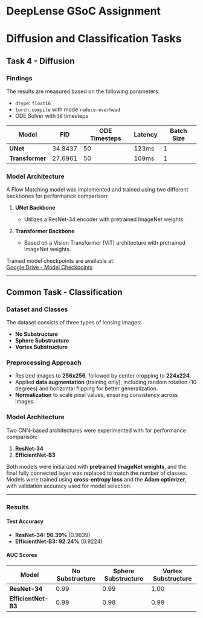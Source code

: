 # DeepLense GSoC Assignment 

# Diffusion and Classification Tasks

## Task 4 - Diffusion

### Findings  
The results are measured based on the following parameters:

- `dtype`: `float16`
- `torch.compile` with mode `reduce-overhead`
- ODE Solver with `50` timesteps  

| Model           | FID  | ODE Timesteps | Latency | Batch Size |
|---------------|------|---------------|---------|------------|
| **UNet**      | 34.8437 | 50            | 123ms   | 1          |
| **Transformer** | 27.6961 | 50          | 109ms   | 1          |

### Model Architecture  
A Flow Matching model was implemented and trained using two different backbones for performance comparison:

1. **UNet Backbone**  
   - Utilizes a ResNet-34 encoder with pretrained ImageNet weights.  

2. **Transformer Backbone**  
   - Based on a Vision Transformer (ViT) architecture with pretrained ImageNet weights.  

Trained model checkpoints are available at:  
[Google Drive - Model Checkpoints](https://drive.google.com/drive/folders/1nx47dQgX7yavo8oQ4e0-seyRaG1rDXY-?usp=sharing)

---

## Common Task - Classification

### Dataset and Classes  
The dataset consists of three types of lensing images:  

- **No Substructure**  
- **Sphere Substructure**  
- **Vortex Substructure**  

### Preprocessing Approach  
- Resized images to **256x256**, followed by center cropping to **224x224**.  
- Applied **data augmentation** (training only), including random rotation (10 degrees) and horizontal flipping for better generalization.  
- **Normalization** to scale pixel values, ensuring consistency across images.  

### Model Architecture  
Two CNN-based architectures were experimented with for performance comparison:

1. **ResNet-34**  
2. **EfficientNet-B3**  

Both models were initialized with **pretrained ImageNet weights**, and the final fully connected layer was replaced to match the number of classes. Models were trained using **cross-entropy loss** and the **Adam optimizer**, with validation accuracy used for model selection.

---

### Results  

#### Test Accuracy  
- **ResNet-34:** **96.39%** (0.9639)  
- **EfficientNet-B3:** **92.24%** (0.9224)  

#### AUC Scores  
| Model            | No Substructure | Sphere Substructure | Vortex Substructure |
|-----------------|----------------|----------------------|----------------------|
| **ResNet-34**   | 0.99           | 0.99                 | 1.00                 |
| **EfficientNet-B3** | 0.99      | 0.98                 | 0.99                 |
